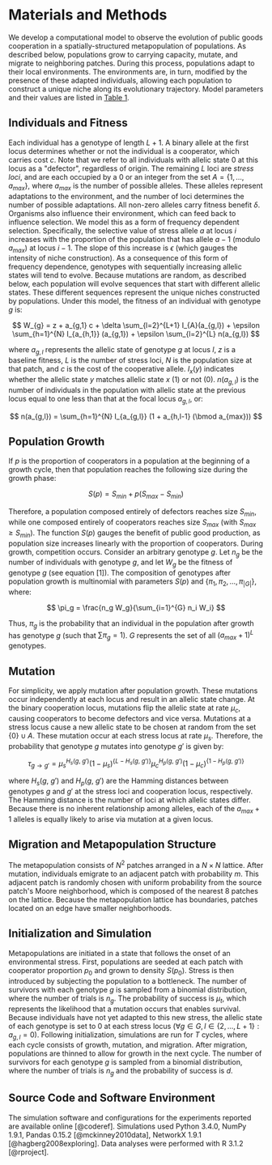 # Materials and Methods

We develop a computational model to observe the evolution of public goods cooperation in a spatially-structured metapopulation of populations. As described below, populations grow to carrying capacity, mutate, and migrate to neighboring patches. During this process, populations adapt to their local environments. The environments are, in turn, modified by the presence of these adapted individuals, allowing each population to construct a unique niche along its evolutionary trajectory. Model parameters and their values are listed in [Table 1](#tables).


## Individuals and Fitness

Each individual has a genotype of length $L+1$. A binary allele at the first locus determines whether or not the individual is a cooperator, which carries cost $c$. Note that we refer to all individuals with allelic state 0 at this locus as a "defector", regardless of origin. The remaining $L$ loci are *stress loci*, and are each occupied by a $0$ or an integer from the set $A=\{1, \ldots, a_{max}\}$, where $a_{max}$ is the number of possible alleles. These alleles represent adaptations to the environment, and the number of loci determines the number of possible adaptations. All non-zero alleles carry fitness benefit $\delta$. Organisms also influence their environment, which can feed back to influence selection. We model this as a form of frequency dependent selection. Specifically, the selective value of stress allele $a$ at locus $i$ increases with the proportion of the population that has allele $a-1$ (modulo $a_{max}$) at locus $i-1$. The slope of this increase is $\epsilon$ (which gauges the intensity of niche construction). As a consequence of this form of frequency dependence, genotypes with sequentially increasing allelic states will tend to evolve. Because mutations are random, as described below, each population will evolve sequences that start with different allelic states. These different sequences represent the unique niches constructed by populations. Under this model, the fitness of an individual with genotype $g$ is:

$$
W_{g} = z + a_{g,1} c + \delta \sum_{l=2}^{L+1} I_{A}(a_{g,l}) + \epsilon \sum_{h=1}^{N} I_{a_{h,1}} (a_{g,1}) + \epsilon \sum_{l=2}^{L} n(a_{g,l})
$$

where $a_{g,l}$ represents the allelic state of genotype $g$ at locus $l$, $z$ is a baseline fitness, $L$ is the number of stress loci, $N$ is the population size at that patch, and $c$ is the cost of the cooperative allele. $I_{x} (y)$ indicates whether the allelic state $y$ matches allelic state $x$ ($1$) or not ($0$). $n(a_{g,l})$ is the number of individuals in the population with allelic state at the previous locus equal to one less than that at the focal locus $a_{g,l}$, or:

$$
n(a_{g,l}) = \sum_{h=1}^{N} I_{a_{g,l}} (1 + a_{h,l-1} (\bmod a_{max}))
$$


## Population Growth

If $p$ is the proportion of cooperators in a population at the beginning of a growth cycle, then that population reaches the following size during the growth phase:

$$
S(p) = S_{min} + p (S_{max} - S_{min})
$$

Therefore, a population composed entirely of defectors reaches size $S_{min}$, while one composed entirely of cooperators reaches size $S_{max}$ (with $S_{max} \ge S_{min}$). The function $S(p)$ gauges the benefit of public good production, as population size increases linearly with the proportion of cooperators. During growth, competition occurs. Consider an arbitrary genotype $g$. Let $n_g$ be the number of individuals with genotype $g$, and let $W_{g}$ be the fitness of genotype $g$ (see equation [1]). The composition of genotypes after population growth is multinomial with parameters $S(p)$ and $\{\pi_1, \pi_2, \ldots, \pi_{|G|}\}$, where:

$$
\pi_g = \frac{n_g W_g}{\sum_{i=1}^{G} n_i W_i}
$$

Thus, $\pi_g$ is the probability that an individual in the population after growth has genotype $g$ (such that $\sum \pi_g = 1$). $G$ represents the set of all $(a_{max} + 1)^{L}$ genotypes.


## Mutation

For simplicity, we apply mutation after population growth. These mutations occur independently at each locus and result in an allelic state change. At the binary cooperation locus, mutations flip the allelic state at rate $\mu_{c}$, causing cooperators to become defectors and vice versa. Mutations at a stress locus cause a new allelic state to be chosen at random from the set $\{0\} \cup A$. These mutation occur at each stress locus at rate $\mu_{s}$. Therefore, the probability that genotype $g$ mutates into genotype $g'$ is given by:

$$
\tau_{g \rightarrow g'} = \mu_{s}^{H_{s}(g,~g')}(1-\mu_{s})^{\{L-H_{s}(g,~g')\}} \mu_{c}^{H_{p}(g,~g')} (1-\mu_{c})^{\{1-H_{p}(g,~g')\}}
$$

where $H_{s}(g,~g')$ and $H_{p}(g,~g')$ are the Hamming distances between genotypes $g$ and $g'$ at the stress loci and cooperation locus, respectively. The Hamming distance is the number of loci at which allelic states differ. Because there is no inherent relationship among alleles, each of the $a_{max} + 1$ alleles is equally likely to arise via mutation at a given locus.


## Migration and Metapopulation Structure

The metapopulation consists of $N^2$ patches arranged in a $N \times N$ lattice. After mutation, individuals emigrate to an adjacent patch with probability $m$. This adjacent patch is randomly chosen with uniform probability from the source patch's Moore neighborhood, which is composed of the nearest 8 patches on the lattice. Because the metapopulation lattice has boundaries, patches located on an edge have smaller neighborhoods.


## Initialization and Simulation

Metapopulations are initiated in a state that follows the onset of an environmental stress. First, populations are seeded at each patch with cooperator proportion $p_{0}$ and grown to density $S(p_{0})$. Stress is then introduced by subjecting the population to a bottleneck. The number of survivors with each genotype $g$ is sampled from a binomial distribution, where the number of trials is $n_g$. The probability of success is $\mu_{t}$, which represents the likelihood that a mutation occurs that enables survival. Because individuals have not yet adapted to this new stress, the allelic state of each genotype is set to $0$ at each stress locus ($\forall g \in G, l \in \{2, \ldots, L+1\}: a_{g,l} = 0$). Following initialization, simulations are run for $T$ cycles, where each cycle consists of growth, mutation, and migration. After migration, populations are thinned to allow for growth in the next cycle. The number of survivors for each genotype $g$ is sampled from a binomial distribution, where the number of trials is $n_g$ and the probability of success is $d$.


## Source Code and Software Environment

The simulation software and configurations for the experiments reported are available online [@coderef]. Simulations used Python 3.4.0, NumPy 1.9.1, Pandas 0.15.2 [@mckinney2010data], NetworkX 1.9.1 [@hagberg2008exploring]. Data analyses were performed with R 3.1.2 [@rproject].


